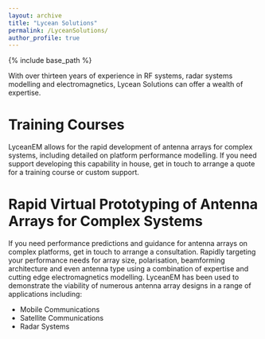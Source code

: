 ```yaml
---
layout: archive
title: "Lycean Solutions"
permalink: /LyceanSolutions/
author_profile: true
---
```


{% include base_path %}

With over thirteen years of experience in RF systems, radar systems modelling and electromagnetics, Lycean Solutions can offer a wealth of expertise.

Training Courses
=====
LyceanEM allows for the rapid development of antenna arrays for complex systems, including detailed on platform performance modelling. If you need support developing this capability in house, get in touch to arrange a quote for a training course or custom support. 


Rapid Virtual Prototyping of Antenna Arrays for Complex Systems
======
If you need performance predictions and guidance for antenna arrays on complex platforms, get in touch to arrange a consultation. Rapidly targeting your performance needs for array size, polarisation, beamforming architecture and even antenna type using a combination of expertise and cutting edge electromagnetics modelling. LyceanEM has been used to demonstrate the viability of numerous antenna array designs in a range of applications including:
* Mobile Communications
* Satellite Communications
* Radar Systems




